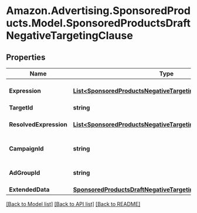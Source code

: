 # Amazon.Advertising.SponsoredProducts.Model.SponsoredProductsDraftNegativeTargetingClause

## Properties

Name | Type | Description | Notes
------------ | ------------- | ------------- | -------------
**Expression** | [**List&lt;SponsoredProductsNegativeTargetingExpressionPredicate&gt;**](SponsoredProductsNegativeTargetingExpressionPredicate.md) | The DraftNegativeTargeting expression. | 
**TargetId** | **string** | The target identifier | 
**ResolvedExpression** | [**List&lt;SponsoredProductsNegativeTargetingExpressionPredicate&gt;**](SponsoredProductsNegativeTargetingExpressionPredicate.md) | The resolved DraftNegativeTargeting expression. | 
**CampaignId** | **string** | The identifier of the campaign to which this target is associated. | 
**AdGroupId** | **string** | The identifier of the ad group to which this target is associated. | 
**ExtendedData** | [**SponsoredProductsDraftNegativeTargetingClauseExtendedData**](SponsoredProductsDraftNegativeTargetingClauseExtendedData.md) |  | [optional] 

[[Back to Model list]](../README.md#documentation-for-models) [[Back to API list]](../README.md#documentation-for-api-endpoints) [[Back to README]](../README.md)

